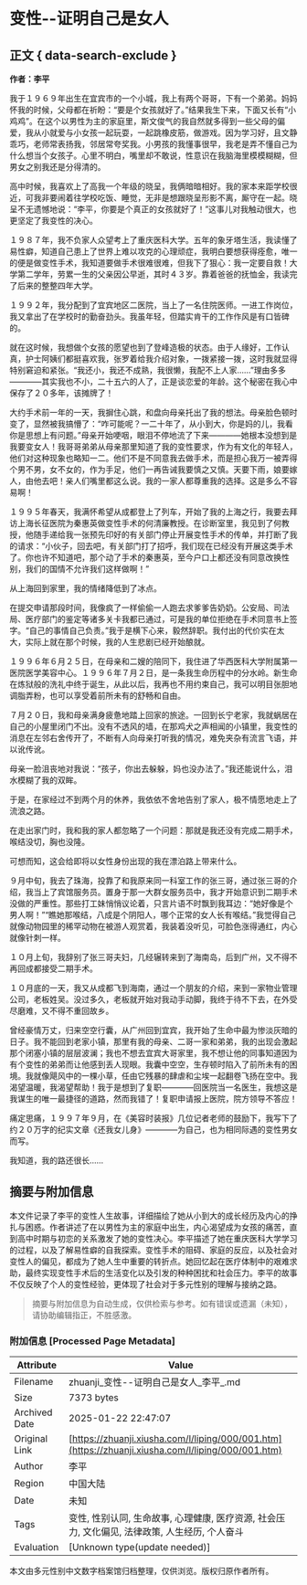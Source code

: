 # 变性--证明自己是女人

## 正文 { data-search-exclude }


**作者：李平**

我于１９６９年出生在宜宾市的一个小城，我上有两个哥哥，下有一个弟弟。妈妈怀我的时候，父母都在祈盼：“要是个女孩就好了。”结果我生下来，下面又长有“小鸡鸡”。在这个以男性为主的家庭里，斯文俊气的我自然就多得到一些父母的偏爱，我从小就爱与小女孩一起玩耍，一起跳橡皮筋，做游戏。因为学习好，且文静乖巧，老师常表扬我，邻居常夸奖我。小男孩的我懂事很早，我老是弄不懂自己为什么想当个女孩子。心里不明白，嘴里却不敢说，性意识在我脑海里模模糊糊，但男女之别我还是分得清的。

高中时候，我喜欢上了高我一个年级的晓呈，我俩暗暗相好。我的家本来距学校很近，可我非要闹着往学校吃饭、睡觉，无非是想跟晓呈形影不离，厮守在一起。晓呈不无遗憾地说：“李平，你要是个真正的女孩就好了！”这事儿对我触动很大，也更坚定了我变性的决心。

１９８７年，我不负家人众望考上了重庆医科大学。五年的象牙塔生活，我读懂了易性癖，知道自己患上了世界上难以攻克的心理顽症，我明白要想获得痊愈，唯一的便是做变性手术，我知道要做手术很难很难，但我下了狠心：我一定要自救！大学第二学年，劳累一生的父亲因公早逝，其时４３岁。靠着爸爸的抚恤金，我读完了后来的整整四年大学。

１９９２年，我分配到了宜宾地区二医院，当上了一名住院医师。一进工作岗位，我又拿出了在学校时的勤奋劲头。我虽年轻，但踏实肯干的工作作风是有口皆碑的。

就在这时候，我想做个女孩的愿望也到了登峰造极的状态。由于人缘好，工作认真，护士阿姨们都挺喜欢我，张罗着给我介绍对象，一拨紧接一拨，这时我就显得特别窘迫和紧张。“我还小，我还不成熟，我很懒，我配不上人家……”理由多多————其实我也不小，二十五六的人了，正是谈恋爱的年龄。这个秘密在我心中保存了２０多年，该摊牌了！

大约手术前一年的一天，我摒住心跳，和盘向母亲托出了我的想法。母亲脸色顿时变了，显然被我搞懵了：“咋可能呢？一二十年了，从小到大，你是妈的儿，我看你是思想上有问题。”母亲开始哽咽，眼泪不停地流了下来————她根本没想到是我要变女人！我哥哥弟弟从母亲那里知道了我的变性要求，作为有文化的年轻人，他们对这种现象也略知一二。他们不是不同意我去做手术，而是担心我万一被弄得个男不男，女不女的，作为手足，他们一再告诫我要慎之又慎。天要下雨，娘要嫁人，由他去吧！亲人们嘴里都这么说。我的一家人都尊重我的选择。这是多么不容易啊！

１９９５年春天，我满怀希望从成都登上了列车，开始了我的上海之行，我要去拜访上海长征医院为秦惠英做变性手术的何清廉教授。在诊断室里，我见到了何教授，他随手递给我一张预先印好的有关部门停止开展变性手术的传单，并打断了我的请求：“小伙子，回去吧，有关部门打了招呼，我们现在已经没有开展这类手术了。你也许不知道吧，那个动了手术的秦惠英，至今户口上都还没有同意改换性别，我们的国情不允许我们这样做啊！”

从上海回到家里，我的情绪降低到了冰点。

在提交申请那段时间，我像疯了一样偷偷一人跑去求爹爹告奶奶。公安局、司法局、医疗部门的鉴定等诸多关卡我都已通过，可是我的单位拒绝在手术同意书上签字。“自己的事情自己负责。”我于是横下心来，毅然辞职。我付出的代价实在太大，实际上就在那个时候，我的人生悲剧已经开始酿就。

１９９６年６月２５日，在母亲和二嫂的陪同下，我住进了华西医科大学附属第一医院医学美容中心。１９９６年７月２日，是一条我生命历程中的分水岭。新生命在炼狱般的洗礼中终于诞生，从此以后，我再也不用约束自己，我可以明目张胆地调脂弄粉，也可以享受着前所未有的舒畅和自由。

７月２０日，我和母亲满身疲惫地踏上回家的旅途。一回到长宁老家，我就蜗居在自己的小屋里闭门不出。没有不透风的墙，在那鸡犬之声相闻的小镇里，我变性的消息在左邻右舍传开了，不断有人向母亲打听我的情况，难免夹杂有流言飞语，并以讹传讹。

母亲一脸沮丧地对我说：“孩子，你出去躲躲，妈也没办法了。”我还能说什么，泪水模糊了我的双眸。

于是，在家经过不到两个月的休养，我依依不舍地告别了家人，极不情愿地走上了流浪之路。

在走出家门时，我和我的家人都忽略了一个问题：那就是我还没有完成二期手术，喉结没切，胸也没隆。

可想而知，这会给即将以女性身份出现的我在漂泊路上带来什么。

９月中旬，我去了珠海，投靠了和我原来同一科室工作的张三哥，通过张三哥的介绍，我当上了宾馆服务员。置身于那一大群女服务员中，我才开始意识到二期手术没做的严重性。那些打工妹悄悄议论着，只言片语不时飘到我耳边：“她好像是个男人啊！”“瞧她那喉结，八成是个阴阳人，哪个正常的女人长有喉结。”我觉得自己就像动物园里的稀罕动物在被游人观赏着，我装着没听见，可脸色涨得通红，内心就像针刺一样。

１０月上旬，我辞别了张三哥夫妇，几经辗转来到了海南岛，后到广州，又不得不再回成都接受二期手术。

１０月底的一天，我又从成都飞到海南，通过一个朋友的介绍，来到一家物业管理公司，老板姓吴。没过多久，老板就开始对我动手动脚，我终于待不下去，在外受尽磨难，又不得不重回故乡。

曾经豪情万丈，归来空空行囊，从广州回到宜宾，我开始了生命中最为惨淡灰暗的日子。我不能回到老家小镇，那里有我的母亲、二哥一家和弟弟，我的出现会激起那个闭塞小镇的层层波澜；我也不想去宜宾大哥家里，我不想让他的同事知道因为有个变性的弟弟而让他感到丢人现眼。我囊中空空，生存顿时陷入了前所未有的困境。我就像飓风中的一棵小草，任由它残暴的肆虐和尘埃一起翻卷飞扬在空中。我渴望温暖，我渴望帮助！我于是想到了复职————回医院当一名医生，我想这是我谋生的唯一最捷径的道路，然而我错了！复职申请报上医院，院方领导不答应！

痛定思痛，１９９７年９月，在《美容时装报》几位记者老师的鼓励下，我写下了约２０万字的纪实文章《还我女儿身》————为自己，也为相同际遇的变性男女而写。

我知道，我的路还很长……
<!-- tcd_original_link https://zhuanji.xiusha.com/l/liping/000/001.htm -->


## 摘要与附加信息

<!-- tcd_abstract -->
本文件记录了李平的变性人生故事，详细描绘了她从小到大的成长经历及内心的挣扎与困惑。作者讲述了在以男性为主的家庭中出生，内心渴望成为女孩的痛苦，直到高中时期与初恋的关系激发了她的变性决心。李平描述了她在重庆医科大学学习的过程，以及了解易性癖的自我探索。变性手术的阻碍、家庭的反应，以及社会对变性人的偏见，都成为了她人生中重要的转折点。她回忆起在医疗体制中的艰难求助，最终实现变性手术后的生活变化以及引发的种种困扰和社会压力。李平的故事不仅反映了个人的变性经验，更体现了社会对于多元性别的理解与接纳之路。
<!-- tcd_abstract_end -->

> 摘要与附加信息为自动生成，仅供检索与参考。如有错误或遗漏（未知），请协助编辑指正，不胜感激。

### 附加信息 [Processed Page Metadata]

| Attribute       | Value                                  |
|-----------------|----------------------------------------|
| Filename        | zhuanji_变性--证明自己是女人_李平_.md                             |
| Size            | 7373 bytes                           |
| Archived Date   | 2025-01-22 22:47:07                             |
| Original Link   | [https://zhuanji.xiusha.com/l/liping/000/001.htm](https://zhuanji.xiusha.com/l/liping/000/001.htm)                       |
| Author          | 李平                               |
| Region          | 中国大陆                               |
| Date            | 未知                                 |
| Tags            | 变性, 性别认同, 生命故事, 心理健康, 医疗资源, 社会压力, 文化偏见, 法律政策, 人生经历, 个人奋斗                                 |
| Evaluation            | [Unknown type(update needed)]                                 |
<!-- tcd_table_end -->

本文由多元性别中文数字档案馆归档整理，仅供浏览。版权归原作者所有。
